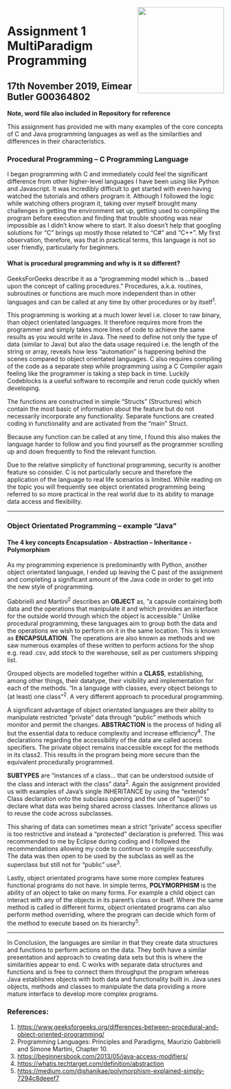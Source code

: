 <img align="right" src="http://mattdturner.com/wordpress/wp-content/uploads/2011/05/1999-06-29.gif" width="200">

# Assignment 1 MultiParadigm Programming
## 17th November 2019, Eimear Butler G00364802


**Note, word file also included in Repository for reference**


This assignment has provided me with many examples of the core concepts of C and Java programming languages as well as the similarities and differences in their characteristics. 

### Procedural Programming – C Programming Language
I began programming with C and immediately could feel the significant difference from other higher-level languages I have been using like Python and Javascript. It was incredibly difficult to get started with even having watched the tutorials and others program it. Although I followed the logic while watching others program it, taking over myself brought many challenges in getting the environment set up, getting used to compiling the program before execution and finding that trouble shooting was near impossible as I didn’t know where to start. It also doesn’t help that googling solutions for “C” brings up mostly those related to “C#” and “C++”. My first observation, therefore, was that in practical terms, this language is not so user friendly, particularly for beginners. 
  
#### What is procedural programming and why is it so different?
GeeksForGeeks describe it as a “programming model which is …based upon the concept of calling procedures.” Procedures, a.k.a. routines, subroutines or functions are much more independent than in other languages and can be called at any time by other procedures or by itself<sup>1</sup>.

This programming is working at a much lower level i.e. closer to raw binary, than object orientated languages. It therefore requires more from the programmer and simply takes more lines of code to achieve the same results as you would write in Java. The need to define not only the type of data (similar to Java) but also the data usage required i.e. the length of the string or array, reveals how less “automation” is happening behind the scenes compared to object orientated languages. C also requires compiling of the code as a separate step while programming using a C Compiler again feeling like the programmer is taking a step back in time. Luckily Codeblocks is a useful software to recompile and rerun code quickly when developing. 

The functions are constructed in simple “Structs” (Structures) which contain the most basic of information about the feature but do not necessarily incorporate any functionality. Separate functions are created coding in functionality and are activated from the “main” Struct. 

Because any function can be called at any time, I found this also makes the language harder to follow and you find yourself as the programmer scrolling up and down frequently to find the relevant function. 

Due to the relative simplicity of functional programming, security is another feature so consider. C is not particularly secure and therefore the application of the language to real life scenarios is limited.  While reading on the topic you will frequently see object orientated programming being referred to so more practical in the real world due to its ability to manage data access and flexibility.

----------------

### Object Orientated Programming – example “Java”

#### The 4 key concepts Encapsulation - Abstraction – Inheritance - Polymorphism

As my programming experience is predominantly with Python, another object orientated language, I ended up leaving the C past of the assignment and completing a significant amount of the Java code in order to get into the new style of programming.   

Gabbrielli and Martini<sup>2</sup> describes an **OBJECT** as, ”a capsule containing both data and the operations that manipulate it and which provides an interface for the outside world through which the object is accessible.” Unlike procedural programming, these languages aim to group both the data and the operations we wish to perform on it in the same location. This is known as **ENCAPSULATION**. The operations are also known as methods and we saw numerous examples of these written to perform actions for the shop e.g. read .csv, add stock to the warehouse, sell as per customers shipping list. 

Grouped objects are modelled together within a **CLASS**, establishing, among other things, their datatype, their visibility and implementation for each of the methods. “In a language with classes, every object belongs to (at least) one class”<sup>2</sup>. A very different approach to procedural programming.

A significant advantage of object orientated languages are their ability to manipulate restricted “private” data through “public” methods which monitor and permit the changes. **ABSTRACTION** is the process of hiding all but the essential data to reduce complexity and increase efficiency<sup>4</sup>. The declarations regarding the accessibility of the data are called access specifiers. The private object remains inaccessible except for the methods in its class2. This results in the program being more secure than the equivalent procedurally programmed. 

**SUBTYPES** are “instances of a class… that can be understood outside of the class and interact with the class” data<sup>2</sup>. Again the assignment provided us with examples of Java’s single INHERITANCE by using the “extends” Class declaration onto the subclass opening and the use of “super()” to declare what data was being shared across classes.  Inheritance allows us to reuse the code across subclasses. 

This sharing of data can sometimes mean a strict “private” access specifier is too restrictive and instead a “protected” declaration is preferred. This was recommended to me by Eclipse during coding and I followed the recommendations allowing my code to continue to compile successfully. The data was then open to be used by the subclass as well as the superclass but still not for “public” use<sup>3</sup>.

Lastly, object orientated programs have some more complex features functional programs do not have. In simple terms, **POLYMORPHISM** is the ability of an object to take on many forms. For example a child object can interact with any of the objects in its parent’s class or itself.  Where the same method is called in different forms, object orientated programs can also perform method overriding, where the program can decide which form of the method to execute based on its hierarchy<sup>5</sup>. 

-------------------------

In Conclusion, the languages are similar in that they create data structures and functions to perform actions on the data. They both have a similar presentation and approach to creating data sets but this is where the similarities appear to end. C works with separate data structures and functions and is free to connect them throughput the program whereas Java establishes objects with both data and functionality built in. Java uses objects, methods and classes to manipulate the data providing a more mature interface to develop more complex programs.  

### References: 

1.	https://www.geeksforgeeks.org/differences-between-procedural-and-object-oriented-programming/
2.	Programming Languages: Principles and Paradigms, Maurizio Gabbrielli and Simone Martini, Chapter 10. 
3.	https://beginnersbook.com/2013/05/java-access-modifiers/
4.	https://whatis.techtarget.com/definition/abstraction
5.	https://medium.com/@shanikae/polymorphism-explained-simply-7294c8deeef7


